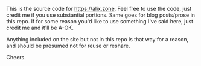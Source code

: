 This is the source code for https://alix.zone.
Feel free to use the code,
just credit me if you use substantial portions.
Same goes for blog posts/prose in this repo.
If for some reason you'd like to use something I've said here,
just credit me and it'll be A-OK.

Anything included on the site but not in this repo is that way for a reason, and should be presumed not for reuse or reshare.

Cheers.
